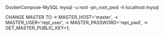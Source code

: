 DockerCompose-MySQL
mysql -u root -pn_root_pwd -h localhost mysql

 CHANGE MASTER TO 
    -> MASTER_HOST='master',
    -> MASTER_USER='repl_user',
    -> MASTER_PASSWORD='repl_pwd',
    -> GET_MASTER_PUBLIC_KEY=1;
